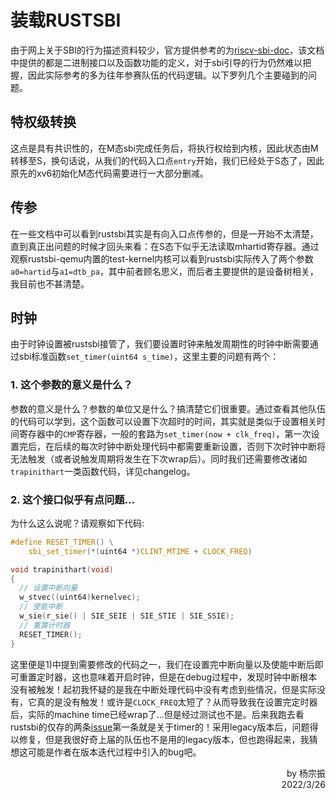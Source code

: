 # 装载RUSTSBI

由于网上关于SBI的行为描述资料较少，官方提供参考的为[riscv-sbi-doc](https://github.com/riscv-non-isa/riscv-sbi-doc)，该文档中提供的都是二进制接口以及函数功能的定义，对于sbi引导的行为仍然难以把握，因此实际参考的多为往年参赛队伍的代码逻辑。以下罗列几个主要碰到的问题。

## 特权级转换

这点是具有共识性的，在M态sbi完成任务后，将执行权给到内核，因此状态由M转移至S，换句话说，从我们的代码入口点`entry`开始，我们已经处于S态了，因此原先的xv6初始化M态代码需要进行一大部分删减。

## 传参

在一些文档中可以看到rustsbi其实是有向入口点传参的，但是一开始不太清楚，直到真正出问题的时候才回头来看：在S态下似乎无法读取mhartid寄存器。通过观察rustsbi-qemu内置的test-kernel内核可以看到rustsbi实际传入了两个参数`a0=hartid`与`a1=dtb_pa`，其中前者顾名思义，而后者主要提供的是设备树相关，我目前也不甚清楚。

## 时钟

由于时钟设置被rustsbi接管了，我们要设置时钟来触发周期性的时钟中断需要通过sbi标准函数`set_timer(uint64 s_time)`，这里主要的问题有两个：

### 1. 这个参数的意义是什么？

参数的意义是什么？参数的单位又是什么？搞清楚它们很重要。通过查看其他队伍的代码可以学到，这个函数可以设置下次超时的时间，其实就是类似于设置相关时间寄存器中的`CMP`寄存器，一般的套路为`set_timer(now + clk_freq)`，第一次设置完后，在后续的每次时钟中断处理代码中都需要重新设置，否则下次时钟中断将无法触发（或者说触发周期将发生在下次wrap后）。同时我们还需要修改诸如`trapinithart`一类函数代码，详见changelog。
    
### 2. 这个接口似乎有点问题...

为什么这么说呢？请观察如下代码:
```C
#define RESET_TIMER() \
    sbi_set_timer(*(uint64 *)CLINT_MTIME + CLOCK_FREQ)

void trapinithart(void)
{
  // 设置中断向量
  w_stvec((uint64)kernelvec);
  // 使能中断
  w_sie(r_sie() | SIE_SEIE | SIE_STIE | SIE_SSIE);
  // 重置计时器
  RESET_TIMER();
}
```

这里便是1)中提到需要修改的代码之一，我们在设置完中断向量以及使能中断后即可重置定时器，这也意味着开启时钟，但是在debug过程中，发现时钟中断根本没有被触发！起初我怀疑的是我在中断处理代码中没有考虑到些情况，但是实际没有，它真的是没有触发！或许是`CLOCK_FREQ`太短了？从而导致我在设置完定时器后，实际的machine time已经wrap了...但是经过测试也不是。后来我跑去看rustsbi的仅存的两条[issue](https://github.com/rustsbi/rustsbi/issues/16)第一条就是关于timer的！采用legacy版本后，问题得以修复，但是我很好奇上届的队伍也不是用的legacy版本，但也跑得起来，我猜想这可能是作者在版本迭代过程中引入的bug吧。

<p align="right">by 杨宗振<br/>2022/3/26</p>